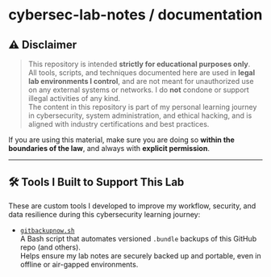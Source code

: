 # cybersec-lab-notes / documentation

## ⚠️ Disclaimer

> This repository is intended **strictly for educational purposes only**.  
> All tools, scripts, and techniques documented here are used in **legal lab environments I control**, and are not meant for unauthorized use on any external systems or networks. I do **not** condone or support illegal activities of any kind.  
> The content in this repository is part of my personal learning journey in cybersecurity, system administration, and ethical hacking, and is aligned with industry certifications and best practices.

If you are using this material, make sure you are doing so **within the boundaries of the law**, and always with **explicit permission**.

---

## 🛠️ Tools I Built to Support This Lab

These are custom tools I developed to improve my workflow, security, and data resilience during this cybersecurity learning journey:

- [`gitbackupnow.sh`](https://github.com/00rders/automation-and-tools)  
  A Bash script that automates versioned `.bundle` backups of this GitHub repo (and others).  
  Helps ensure my lab notes are securely backed up and portable, even in offline or air-gapped environments.
